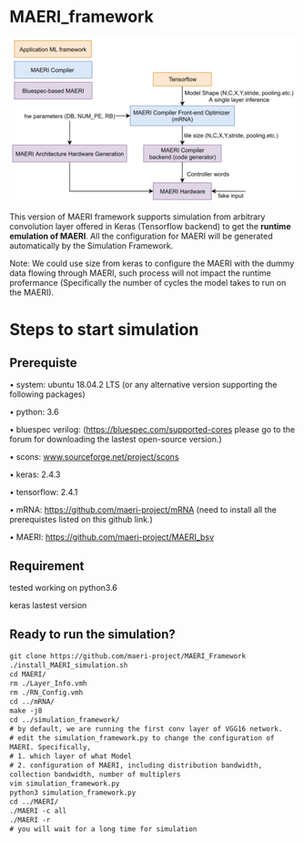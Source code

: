 # MAERI_framework
![System Overview](./img/system.png "超链接title")

This version of MAERI framework supports simulation from arbitrary convolution layer offered in Keras (Tensorflow backend) to get the **runtime emulation of MAERI**. All the configuration for MAERI will be generated automatically by the Simulation Framework.

Note: We could use size from keras to configure the MAERI with the dummy data flowing through MAERI, such process will not impact the runtime profermance (Specifically the number of cycles the model takes to run on the MAERI). 


# Steps to start simulation
## Prerequiste
• system: ubuntu 18.04.2 LTS (or any alternative version supporting the following packages)

• python: 3.6

• bluespec verilog: (https://bluespec.com/supported-cores please go to the forum for downloading the lastest open-source version.)

• scons: www.sourceforge.net/project/scons

• keras: 2.4.3

• tensorflow: 2.4.1

• mRNA: https://github.com/maeri-project/mRNA (need to install all the prerequistes listed on this github link.)

• MAERI: https://github.com/maeri-project/MAERI_bsv

## Requirement

tested working on python3.6

keras lastest version 

## Ready to run the simulation?
```
git clone https://github.com/maeri-project/MAERI_Framework
./install_MAERI_simulation.sh 
cd MAERI/
rm ./Layer_Info.vmh 
rm ./RN_Config.vmh 
cd ../mRNA/
make -j8
cd ../simulation_framework/
# by default, we are running the first conv layer of VGG16 network.
# edit the simulation_framework.py to change the configuration of MAERI. Specifically, 
# 1. which layer of what Model
# 2. configuration of MAERI, including distribution bandwidth, collection bandwidth, number of multiplers
vim simulation_framework.py
python3 simulation_framework.py
cd ../MAERI/
./MAERI -c all
./MAERI -r
# you will wait for a long time for simulation
```
